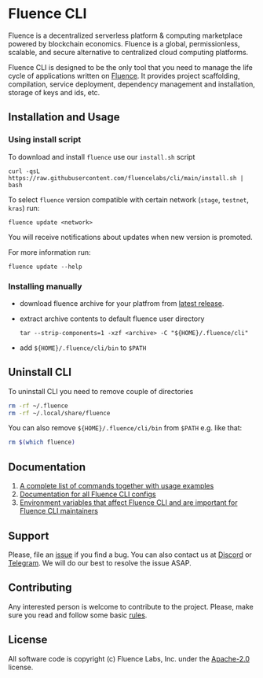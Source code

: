 # Fluence CLI

Fluence is a decentralized serverless platform & computing marketplace powered
by blockchain economics. Fluence is a global, permissionless, scalable, and
secure alternative to centralized cloud computing platforms.

Fluence CLI is designed to be the only tool that you need to manage the life
cycle of applications written on [Fluence](https://fluence.network). It provides
project scaffolding, compilation, service deployment, dependency management and
installation, storage of keys and ids, etc.

## Installation and Usage

### Using install script

To download and install `fluence` use our `install.sh` script

```shell
curl -qsL https://raw.githubusercontent.com/fluencelabs/cli/main/install.sh | bash
```

To select `fluence` version compatible with certain network (`stage`, `testnet`,
`kras`) run:

```shell
fluence update <network>
```

You will receive notifications about updates when new version is promoted.

For more information run:

```shell
fluence update --help
```

### Installing manually

-   download fluence archive for your platfrom from
    [latest release](https://github.com/fluencelabs/cli/releases/latest).
-   extract archive contents to default fluence user directory

    ```shell
    tar --strip-components=1 -xzf <archive> -C "${HOME}/.fluence/cli"
    ```

-   add `${HOME}/.fluence/cli/bin` to `$PATH`

## Uninstall CLI

To uninstall CLI you need to remove couple of directories

```sh
rm -rf ~/.fluence
rm -rf ~/.local/share/fluence
```

You can also remove `${HOME}/.fluence/cli/bin` from `$PATH` e.g. like that:
```sh
rm $(which fluence)
```

## Documentation

1. [A complete list of commands together with usage examples](./docs/commands/README.md)
1. [Documentation for all Fluence CLI configs](./docs/configs/README.md)
1. [Environment variables that affect Fluence CLI and are important for Fluence CLI maintainers](./example.env)

## Support

Please, file an [issue](https://github.com/fluencelabs/cli/issues) if you find a
bug. You can also contact us at [Discord](https://discord.com/invite/5qSnPZKh7u)
or [Telegram](https://t.me/fluence_project). We will do our best to resolve the
issue ASAP.

## Contributing

Any interested person is welcome to contribute to the project. Please, make sure
you read and follow some basic [rules](./CONTRIBUTING.md).

## License

All software code is copyright (c) Fluence Labs, Inc. under the
[Apache-2.0](./LICENSE) license.
